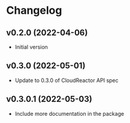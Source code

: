 # Changelog

## v0.2.0 (2022-04-06)
* Initial version

## v0.3.0 (2022-05-01)
* Update to 0.3.0 of CloudReactor API spec

## v0.3.0.1 (2022-05-03)
* Include more documentation in the package

<!--next-version-placeholder-->
